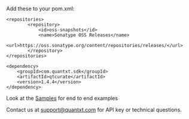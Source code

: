 Add these to your pom.xml:

```
<repositories>
        <repository>
            <id>oss-snapshots</id>
            <name>Sonatype OSS Releases</name>
            <url>https://oss.sonatype.org/content/repositories/releases/</url>
        </repository>
</repositories>
```

```
<dependency>
    <groupId>com.quantxt.sdk</groupId>
    <artifactId>qtcurate</artifactId>
    <version>1.4.4</version>
</dependency>
```


Look at the [Samples](src/main/java/com/quantxt/sdk/sample) for end to end examples

Contact us at <support@quantxt.com> for API key or technical questions.

